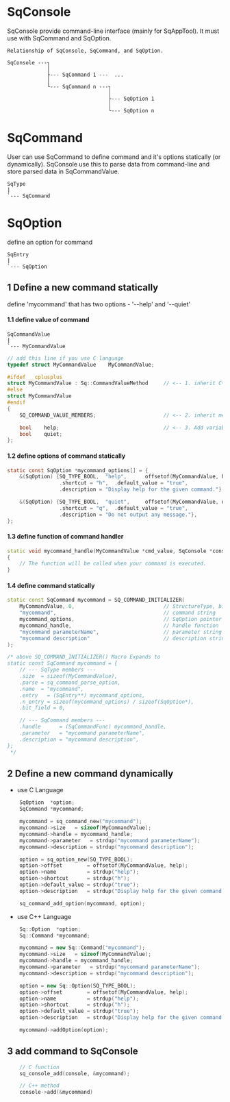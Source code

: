 # SqConsole

SqConsole provide command-line interface (mainly for SqAppTool). It must use with SqCommand and SqOption.

	Relationship of SqConsole, SqCommand, and SqOption.

	SqConsole ---┐
	             │
	             ├--- SqCommand 1 ---  ...
	             │
	             └--- SqCommand n ---┐
	                                 │
	                                 ├--- SqOption 1
	                                 │
	                                 └--- SqOption n

# SqCommand

  User can use SqCommand to define command and it's options statically (or dynamically).
SqConsole use this to parse data from command-line and store parsed data in SqCommandValue.

	SqType
	|
	`--- SqCommand

# SqOption
  define an option for command

	SqEntry
	|
	`--- SqOption

## 1 Define a new command statically

define 'mycommand' that has two options - '--help' and '--quiet'

#### 1.1 define value of command

	SqCommandValue
	|
	`--- MyCommandValue

```c++
// add this line if you use C language
typedef struct MyCommandValue    MyCommandValue;

#ifdef __cplusplus
struct MyCommandValue : Sq::CommandValueMethod     // <-- 1. inherit C++ member function(method)
#else
struct MyCommandValue
#endif
{
	SQ_COMMAND_VALUE_MEMBERS;                      // <-- 2. inherit member variable

	bool    help;                                  // <-- 3. Add variable and non-virtual function in derived struct.
	bool    quiet;
};
```

#### 1.2 define options of command statically

```c
static const SqOption *mycommand_options[] = {
	&(SqOption) {SQ_TYPE_BOOL,  "help",      offsetof(MyCommandValue, help),
	             .shortcut = "h",  .default_value = "true",
	             .description = "Display help for the given command."},

	&(SqOption) {SQ_TYPE_BOOL,  "quiet",     offsetof(MyCommandValue, quiet),
	             .shortcut = "q",  .default_value = "true",
	             .description = "Do not output any message."},
};
```

#### 1.3 define function of command handler

```c++
static void mycommand_handle(MyCommandValue *cmd_value, SqConsole *console, void *data)
{
	// The function will be called when your command is executed.
}
```

#### 1.4 define command statically

```c++
static const SqCommand mycommand = SQ_COMMAND_INITIALIZER(
	MyCommandValue, 0,                             // StructureType, bit_field
	"mycommand",                                   // command string
	mycommand_options,                             // SqOption pointer array
	mycommand_handle,                              // handle function
	"mycommand parameterName",                     // parameter string
	"mycommand description"                        // description string
);

/* above SQ_COMMAND_INITIALIZER() Macro Expands to
static const SqCommand mycommand = {
	// --- SqType members ---
	.size  = sizeof(MyCommandValue),
	.parse = sq_command_parse_option,
	.name  = "mycommand",
	.entry   = (SqEntry**) mycommand_options,
	.n_entry = sizeof(mycommand_options) / sizeof(SqOption*),
	.bit_field = 0,

	// --- SqCommand members ---
	.handle      = (SqCommandFunc) mycommand_handle,
	.parameter   = "mycommand parameterName",
	.description = "mycommand description",
};
 */
```

## 2 Define a new command dynamically

* use C Language

```c
	SqOption  *option;
	SqCommand *mycommand;

	mycommand = sq_command_new("mycommand");
	mycommand->size   = sizeof(MyCommandValue);
	mycommand->handle = mycommand_handle;
	mycommand->parameter   = strdup("mycommand parameterName");
	mycommand->description = strdup("mycommand description");

	option = sq_option_new(SQ_TYPE_BOOL);
	option->offset        = offsetof(MyCommandValue, help);
	option->name          = strdup("help");
	option->shortcut      = strdup("h");
	option->default_value = strdup("true");
	option->description   = strdup("Display help for the given command.");

	sq_command_add_option(mycommand, option);
```

* use C++ Language

```c++
	Sq::Option  *option;
	Sq::Command *mycommand;

	mycommand = new Sq::Command("mycommand");
	mycommand->size   = sizeof(MyCommandValue);
	mycommand->handle = mycommand_handle;
	mycommand->parameter   = strdup("mycommand parameterName");
	mycommand->description = strdup("mycommand description");

	option = new Sq::Option(SQ_TYPE_BOOL);
	option->offset        = offsetof(MyCommandValue, help);
	option->name          = strdup("help");
	option->shortcut      = strdup("h");
	option->default_value = strdup("true");
	option->description   = strdup("Display help for the given command.");

	mycommand->addOption(option);
```

## 3 add command to SqConsole

```c
	// C function
	sq_console_add(console, &mycommand);

	// C++ method
	console->add(&mycommand)
```

